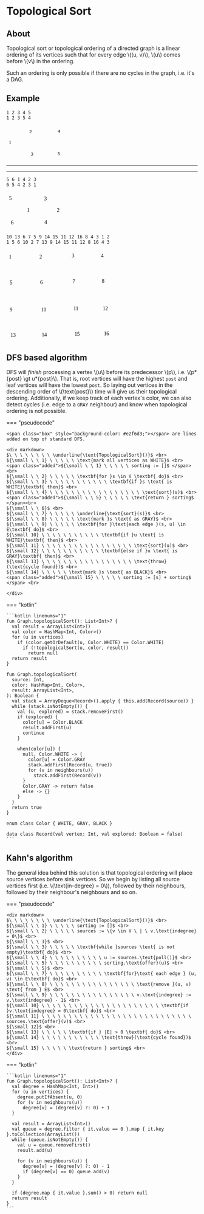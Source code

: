 # Topological Sort

<style>
.md-logo img {
  content: url('/data-structures/graph/network-light.svg');
}

:root [data-md-color-scheme=slate] .md-logo img  {
  content: url('/data-structures/graph/network-dark.svg');
}

.added {
  background-color: #e2f6d3;
  display: inline-block;
  width: 100%;
}

.box {
  display: inline-block;
  width: 12px;
  height: 12px;
  margin-bottom: -2px;
}
</style>

## About

Topological sort or topological ordering of a directed graph is a linear ordering of its vertices such that for every edge \\((u, v)\\), \\(u\\) comes before \\(v\\) in the ordering.

Such an ordering is only possible if there are no cycles in the graph, i.e. it's a DAG.

## Example

<div class="grid" markdown>

```title="Valid topological sortings"
1 2 3 4 5
1 2 3 5 4
```

<svg version="1.1" xmlns="http://www.w3.org/2000/svg" viewBox="0 0 230.51856231689453 137.85714721679688" width="150">
  <g transform="translate(10 54.64300537109375) rotate(0 2.7099990844726562 12.5)"><text x="0" y="17.52" font-family="Virgil, Segoe UI Emoji" font-size="20px" fill="var(--md-code-fg-color)" text-anchor="start" style="white-space: pre;" direction="ltr" dominant-baseline="alphabetic">1</text></g><g transform="translate(92.86145782470703 11.2857666015625) rotate(0 7.1199951171875 12.5)"><text x="0" y="17.52" font-family="Virgil, Segoe UI Emoji" font-size="20px" fill="var(--md-code-fg-color)" text-anchor="start" style="white-space: pre;" direction="ltr" dominant-baseline="alphabetic">2</text></g><g transform="translate(98.71857452392578 102.85714721679688) rotate(0 6.80999755859375 12.5)"><text x="0" y="17.52" font-family="Virgil, Segoe UI Emoji" font-size="20px" fill="var(--md-code-fg-color)" text-anchor="start" style="white-space: pre;" direction="ltr" dominant-baseline="alphabetic">3</text></g><g transform="translate(207.71857452392578 10) rotate(0 6.399993896484375 12.5)"><text x="0" y="17.52" font-family="Virgil, Segoe UI Emoji" font-size="20px" fill="var(--md-code-fg-color)" text-anchor="start" style="white-space: pre;" direction="ltr" dominant-baseline="alphabetic">4</text></g><g transform="translate(207.00428009033203 100.28570556640625) rotate(0 6.17999267578125 12.5)"><text x="0" y="17.52" font-family="Virgil, Segoe UI Emoji" font-size="20px" fill="var(--md-code-fg-color)" text-anchor="start" style="white-space: pre;" direction="ltr" dominant-baseline="alphabetic">5</text></g><g stroke-linecap="round"><g transform="translate(113.42866516113284 21.535655712542223) rotate(0 44.5713653564453 -0.31646207446164)"><path d="M0 0 C14.86 -0.11, 74.29 -0.53, 89.14 -0.63 M0 0 C14.86 -0.11, 74.29 -0.53, 89.14 -0.63" stroke="var(--md-code-fg-color)" stroke-width="2" fill="none"></path></g><g transform="translate(113.42866516113284 21.535655712542223) rotate(0 44.5713653564453 -0.31646207446164)"><path d="M65.71 8.08 C74.2 4.93, 82.69 1.77, 89.14 -0.63 M65.71 8.08 C73.42 5.22, 81.13 2.35, 89.14 -0.63" stroke="var(--md-code-fg-color)" stroke-width="2" fill="none"></path></g><g transform="translate(113.42866516113284 21.535655712542223) rotate(0 44.5713653564453 -0.31646207446164)"><path d="M65.59 -9.02 C74.12 -5.98, 82.66 -2.94, 89.14 -0.63 M65.59 -9.02 C73.34 -6.26, 81.09 -3.5, 89.14 -0.63" stroke="var(--md-code-fg-color)" stroke-width="2" fill="none"></path></g></g><mask></mask><g stroke-linecap="round"><g transform="translate(116.85719299316406 113.5306159598291) rotate(0 40.28569030761719 -1.0740840587365597)"><path d="M0 0 C13.43 -0.36, 67.14 -1.79, 80.57 -2.15 M0 0 C13.43 -0.36, 67.14 -1.79, 80.57 -2.15" stroke="var(--md-code-fg-color)" stroke-width="2" fill="none"></path></g><g transform="translate(116.85719299316406 113.5306159598291) rotate(0 40.28569030761719 -1.0740840587365597)"><path d="M57.32 7.03 C63.85 4.45, 70.38 1.87, 80.57 -2.15 M57.32 7.03 C66.47 3.41, 75.63 -0.2, 80.57 -2.15" stroke="var(--md-code-fg-color)" stroke-width="2" fill="none"></path></g><g transform="translate(116.85719299316406 113.5306159598291) rotate(0 40.28569030761719 -1.0740840587365597)"><path d="M56.86 -10.07 C63.52 -7.84, 70.18 -5.62, 80.57 -2.15 M56.86 -10.07 C66.19 -6.95, 75.53 -3.83, 80.57 -2.15" stroke="var(--md-code-fg-color)" stroke-width="2" fill="none"></path></g></g><mask></mask><g stroke-linecap="round"><g transform="translate(20.2857666015625 58.95813037941599) rotate(0 33.42856597900392 -18.16340758765881)"><path d="M0 0 C11.14 -6.05, 55.71 -30.27, 66.86 -36.33 M0 0 C11.14 -6.05, 55.71 -30.27, 66.86 -36.33" stroke="var(--md-code-fg-color)" stroke-width="2" fill="none"></path></g><g transform="translate(20.2857666015625 58.95813037941599) rotate(0 33.42856597900392 -18.16340758765881)"><path d="M50.3 -17.6 C54.48 -22.33, 58.67 -27.07, 66.86 -36.33 M50.3 -17.6 C54.26 -22.08, 58.22 -26.56, 66.86 -36.33" stroke="var(--md-code-fg-color)" stroke-width="2" fill="none"></path></g><g transform="translate(20.2857666015625 58.95813037941599) rotate(0 33.42856597900392 -18.16340758765881)"><path d="M42.13 -32.62 C48.38 -33.56, 54.63 -34.5, 66.86 -36.33 M42.13 -32.62 C48.05 -33.51, 53.96 -34.39, 66.86 -36.33" stroke="var(--md-code-fg-color)" stroke-width="2" fill="none"></path></g></g><mask></mask><g stroke-linecap="round"><g transform="translate(20.857147216796875 75.47295381730214) rotate(0 35.71428680419922 18.543290805795692)"><path d="M0 0 C11.9 6.18, 59.52 30.91, 71.43 37.09 M0 0 C11.9 6.18, 59.52 30.91, 71.43 37.09" stroke="var(--md-code-fg-color)" stroke-width="2" fill="none"></path></g><g transform="translate(20.857147216796875 75.47295381730214) rotate(0 35.71428680419922 18.543290805795692)"><path d="M46.64 33.85 C56.39 35.12, 66.14 36.4, 71.43 37.09 M46.64 33.85 C55.09 34.95, 63.55 36.06, 71.43 37.09" stroke="var(--md-code-fg-color)" stroke-width="2" fill="none"></path></g><g transform="translate(20.857147216796875 75.47295381730214) rotate(0 35.71428680419922 18.543290805795692)"><path d="M54.52 18.67 C61.17 25.92, 67.82 33.16, 71.43 37.09 M54.52 18.67 C60.29 24.95, 66.06 31.23, 71.43 37.09" stroke="var(--md-code-fg-color)" stroke-width="2" fill="none"></path></g></g><mask></mask><g stroke-linecap="round"><g transform="translate(100.6706547442327 37.2857666015625) rotate(0 0.48895877800384824 31.821441650390653)"><path d="M0 0 C0.16 10.61, 0.81 53.04, 0.98 63.64 M0 0 C0.16 10.61, 0.81 53.04, 0.98 63.64" stroke="var(--md-code-fg-color)" stroke-width="2" fill="none"></path></g><g transform="translate(100.6706547442327 37.2857666015625) rotate(0 0.48895877800384824 31.821441650390653)"><path d="M-7.93 40.28 C-5.49 46.68, -3.05 53.07, 0.98 63.64 M-7.93 40.28 C-5.43 46.84, -2.93 53.39, 0.98 63.64" stroke="var(--md-code-fg-color)" stroke-width="2" fill="none"></path></g><g transform="translate(100.6706547442327 37.2857666015625) rotate(0 0.48895877800384824 31.821441650390653)"><path d="M9.17 40.02 C6.93 46.49, 4.68 52.95, 0.98 63.64 M9.17 40.02 C6.87 46.65, 4.57 53.27, 0.98 63.64" stroke="var(--md-code-fg-color)" stroke-width="2" fill="none"></path></g></g><mask></mask><g stroke-linecap="round"><g transform="translate(114.44691233551336 102.12193272348833) rotate(0 46.55072601077917 -33.06826247016741)"><path d="M0 0 C15.52 -11.02, 77.58 -55.11, 93.1 -66.14 M0 0 C15.52 -11.02, 77.58 -55.11, 93.1 -66.14" stroke="var(--md-code-fg-color)" stroke-width="2" fill="none"></path></g><g transform="translate(114.44691233551336 102.12193272348833) rotate(0 46.55072601077917 -33.06826247016741)"><path d="M78.9 -45.56 C84.13 -53.14, 89.36 -60.72, 93.1 -66.14 M78.9 -45.56 C82.17 -50.3, 85.44 -55.04, 93.1 -66.14" stroke="var(--md-code-fg-color)" stroke-width="2" fill="none"></path></g><g transform="translate(114.44691233551336 102.12193272348833) rotate(0 46.55072601077917 -33.06826247016741)"><path d="M69 -59.5 C77.87 -61.95, 86.75 -64.39, 93.1 -66.14 M69 -59.5 C74.55 -61.03, 80.1 -62.56, 93.1 -66.14" stroke="var(--md-code-fg-color)" stroke-width="2" fill="none"></path></g></g><mask></mask></svg>

<hr><hr>

```title="Valid topological sortings"
5 6 1 4 2 3
6 5 4 2 3 1
```

<svg version="1.1" xmlns="http://www.w3.org/2000/svg" viewBox="0 0 213.97858428955078 136.57138061523438" width="150">
  <g transform="translate(77.4242935180664 53.35723876953125) rotate(0 2.7099990844726562 12.5)"><text x="0" y="17.52" font-family="Virgil, Segoe UI Emoji" font-size="20px" fill="var(--md-code-fg-color)" text-anchor="start" style="white-space: pre;" direction="ltr" dominant-baseline="alphabetic">1</text></g><g transform="translate(10 10) rotate(0 6.17999267578125 12.5)"><text x="0" y="17.52" font-family="Virgil, Segoe UI Emoji" font-size="20px" fill="var(--md-code-fg-color)" text-anchor="start" style="white-space: pre;" direction="ltr" dominant-baseline="alphabetic">5</text></g><g transform="translate(16.999969482421875 101.57138061523438) rotate(0 6.399993896484375 12.5)"><text x="0" y="17.52" font-family="Virgil, Segoe UI Emoji" font-size="20px" fill="var(--md-code-fg-color)" text-anchor="start" style="white-space: pre;" direction="ltr" dominant-baseline="alphabetic">6</text></g><g transform="translate(141.99996948242188 10.42852783203125) rotate(0 6.80999755859375 12.5)"><text x="0" y="17.52" font-family="Virgil, Segoe UI Emoji" font-size="20px" fill="var(--md-code-fg-color)" text-anchor="start" style="white-space: pre;" direction="ltr" dominant-baseline="alphabetic">3</text></g><g transform="translate(143 98.99993896484375) rotate(0 6.399993896484375 12.5)"><text x="0" y="17.52" font-family="Virgil, Segoe UI Emoji" font-size="20px" fill="var(--md-code-fg-color)" text-anchor="start" style="white-space: pre;" direction="ltr" dominant-baseline="alphabetic">4</text></g><g stroke-linecap="round"><g transform="translate(28.68720245361328 20.432248236706357) rotate(0 54.082794189453125 0.36779604665616716)"><path d="M0 0 C18.03 0.12, 90.14 0.61, 108.17 0.74 M0 0 C18.03 0.12, 90.14 0.61, 108.17 0.74" stroke="var(--md-code-fg-color)" stroke-width="2" fill="none"></path></g><g transform="translate(28.68720245361328 20.432248236706357) rotate(0 54.082794189453125 0.36779604665616716)"><path d="M84.62 9.13 C93.15 6.09, 101.68 3.05, 108.17 0.74 M84.62 9.13 C92.36 6.37, 100.11 3.61, 108.17 0.74" stroke="var(--md-code-fg-color)" stroke-width="2" fill="none"></path></g><g transform="translate(28.68720245361328 20.432248236706357) rotate(0 54.082794189453125 0.36779604665616716)"><path d="M84.73 -7.97 C93.22 -4.82, 101.71 -1.66, 108.17 0.74 M84.73 -7.97 C92.44 -5.11, 100.15 -2.24, 108.17 0.74" stroke="var(--md-code-fg-color)" stroke-width="2" fill="none"></path></g></g><mask></mask><g stroke-linecap="round"><g transform="translate(34.318580627441406 112.30219416050033) rotate(0 49.5528564453125 -1.1293781698070973)"><path d="M0 0 C16.52 -0.38, 82.59 -1.88, 99.11 -2.26 M0 0 C16.52 -0.38, 82.59 -1.88, 99.11 -2.26" stroke="var(--md-code-fg-color)" stroke-width="2" fill="none"></path></g><g transform="translate(34.318580627441406 112.30219416050033) rotate(0 49.5528564453125 -1.1293781698070973)"><path d="M75.81 6.82 C82.36 4.27, 88.9 1.72, 99.11 -2.26 M75.81 6.82 C84.98 3.25, 94.15 -0.33, 99.11 -2.26" stroke="var(--md-code-fg-color)" stroke-width="2" fill="none"></path></g><g transform="translate(34.318580627441406 112.30219416050033) rotate(0 49.5528564453125 -1.1293781698070973)"><path d="M75.42 -10.27 C82.08 -8.02, 88.73 -5.77, 99.11 -2.26 M75.42 -10.27 C84.75 -7.12, 94.07 -3.96, 99.11 -2.26" stroke="var(--md-code-fg-color)" stroke-width="2" fill="none"></path></g></g><mask></mask><g stroke-linecap="round"><g transform="translate(72.55852508544922 65.25602958419341) rotate(0 -22.538460310850837 -13.856112895468897)"><path d="M0 0 C-7.51 -4.62, -37.56 -23.09, -45.08 -27.71 M0 0 C-7.51 -4.62, -37.56 -23.09, -45.08 -27.71" stroke="var(--md-code-fg-color)" stroke-width="2" fill="none"></path></g><g transform="translate(72.55852508544922 65.25602958419341) rotate(0 -22.538460310850837 -13.856112895468897)"><path d="M-24.49 -5.02 C-18.3 -3.75, -12.11 -2.48, 0 0 M-24.49 -5.02 C-18.63 -3.82, -12.78 -2.62, 0 0" stroke="var(--md-code-fg-color)" stroke-width="2" fill="none"></path></g><g transform="translate(72.55852508544922 65.25602958419341) rotate(0 -22.538460310850837 -13.856112895468897)"><path d="M-15.53 -19.59 C-11.61 -14.64, -7.68 -9.68, 0 0 M-15.53 -19.59 C-11.82 -14.9, -8.1 -10.22, 0 0" stroke="var(--md-code-fg-color)" stroke-width="2" fill="none"></path></g></g><mask></mask><g stroke-linecap="round"><g transform="translate(71.98714447021484 68.45533902972295) rotate(0 -18.12571679605432 15.3182188048238)"><path d="M0 0 C-6.04 5.11, -30.21 25.53, -36.25 30.64 M0 0 C-6.04 5.11, -30.21 25.53, -36.25 30.64" stroke="var(--md-code-fg-color)" stroke-width="2" fill="none"></path></g><g transform="translate(71.98714447021484 68.45533902972295) rotate(0 -18.12571679605432 15.3182188048238)"><path d="M-11.79 20.59 C-7.15 12.49, -2.52 4.39, 0 0 M-11.79 20.59 C-7.77 13.57, -3.75 6.54, 0 0" stroke="var(--md-code-fg-color)" stroke-width="2" fill="none"></path></g><g transform="translate(71.98714447021484 68.45533902972295) rotate(0 -18.12571679605432 15.3182188048238)"><path d="M-22.27 8.2 C-13.51 4.97, -4.75 1.75, 0 0 M-22.27 8.2 C-14.67 5.4, -7.08 2.6, 0 0" stroke="var(--md-code-fg-color)" stroke-width="2" fill="none"></path></g></g><mask></mask><g transform="translate(189.73859405517578 53.714263916015625) rotate(0 7.1199951171875 12.5)"><text x="0" y="17.52" font-family="Virgil, Segoe UI Emoji" font-size="20px" fill="var(--md-code-fg-color)" text-anchor="start" style="white-space: pre;" direction="ltr" dominant-baseline="alphabetic">2</text></g><g stroke-linecap="round"><g transform="translate(164.28144073486328 106.5) rotate(0 14 -14.5714111328125)"><path d="M0 0 C4.67 -4.86, 23.33 -24.29, 28 -29.14 M0 0 C4.67 -4.86, 23.33 -24.29, 28 -29.14" stroke="var(--md-code-fg-color)" stroke-width="2" fill="none"></path></g><g transform="translate(164.28144073486328 106.5) rotate(0 14 -14.5714111328125)"><path d="M19.83 -10.66 C21.86 -15.26, 23.9 -19.86, 28 -29.14 M19.83 -10.66 C22.44 -16.58, 25.06 -22.49, 28 -29.14" stroke="var(--md-code-fg-color)" stroke-width="2" fill="none"></path></g><g transform="translate(164.28144073486328 106.5) rotate(0 14 -14.5714111328125)"><path d="M9.86 -20.24 C14.37 -22.45, 18.89 -24.67, 28 -29.14 M9.86 -20.24 C15.67 -23.09, 21.47 -25.94, 28 -29.14" stroke="var(--md-code-fg-color)" stroke-width="2" fill="none"></path></g></g><mask></mask><g stroke-linecap="round"><g transform="translate(191.70996856689453 53.928558349609375) rotate(0 -17.428573608398438 -9.714263916015625)"><path d="M0 0 C-5.81 -3.24, -29.05 -16.19, -34.86 -19.43 M0 0 C-5.81 -3.24, -29.05 -16.19, -34.86 -19.43" stroke="var(--md-code-fg-color)" stroke-width="2" fill="none"></path></g><g transform="translate(191.70996856689453 53.928558349609375) rotate(0 -17.428573608398438 -9.714263916015625)"><path d="M-15.16 -16.26 C-20.14 -17.06, -25.12 -17.86, -34.86 -19.43 M-15.16 -16.26 C-20.37 -17.1, -25.58 -17.94, -34.86 -19.43" stroke="var(--md-code-fg-color)" stroke-width="2" fill="none"></path></g><g transform="translate(191.70996856689453 53.928558349609375) rotate(0 -17.428573608398438 -9.714263916015625)"><path d="M-21.8 -4.34 C-25.1 -8.15, -28.4 -11.97, -34.86 -19.43 M-21.8 -4.34 C-25.26 -8.33, -28.71 -12.32, -34.86 -19.43" stroke="var(--md-code-fg-color)" stroke-width="2" fill="none"></path></g></g><mask></mask></svg>

```title="Valid topological sorting"
10 13 6 7 5 9 14 15 11 12 16 8 4 3 1 2
1 5 6 10 2 7 13 9 14 15 11 12 8 16 4 3
```

<svg version="1.1" xmlns="http://www.w3.org/2000/svg" viewBox="0 0 406.320617885659 353.1903024009223" height="240">
  <g transform="translate(10 15.369098136339346) rotate(0 2.7099990844726562 12.5)"><text x="0" y="17.52" font-family="Virgil, Segoe UI Emoji" font-size="20px" fill="var(--md-code-fg-color)" text-anchor="start" style="white-space: pre;" direction="ltr" dominant-baseline="alphabetic">1</text></g><g transform="translate(127.97729251722865 14.170937208091061) rotate(0 7.1199951171875 12.5)"><text x="0" y="17.52" font-family="Virgil, Segoe UI Emoji" font-size="20px" fill="var(--md-code-fg-color)" text-anchor="start" style="white-space: pre;" direction="ltr" dominant-baseline="alphabetic">2</text></g><g transform="translate(253.50816637895366 10.941834464732324) rotate(0 6.80999755859375 12.5)"><text x="0" y="17.52" font-family="Virgil, Segoe UI Emoji" font-size="20px" fill="var(--md-code-fg-color)" text-anchor="start" style="white-space: pre;" direction="ltr" dominant-baseline="alphabetic">3</text></g><g transform="translate(367.19905843837535 10) rotate(0 6.399993896484375 12.5)"><text x="0" y="17.52" font-family="Virgil, Segoe UI Emoji" font-size="20px" fill="var(--md-code-fg-color)" text-anchor="start" style="white-space: pre;" direction="ltr" dominant-baseline="alphabetic">4</text></g><g transform="translate(13.094998267336678 114.66999244167556) rotate(0 6.17999267578125 12.5)"><text x="0" y="17.52" font-family="Virgil, Segoe UI Emoji" font-size="20px" fill="var(--md-code-fg-color)" text-anchor="start" style="white-space: pre;" direction="ltr" dominant-baseline="alphabetic">5</text></g><g transform="translate(131.07229078456544 113.47183151342739) rotate(0 6.399993896484375 12.5)"><text x="0" y="17.52" font-family="Virgil, Segoe UI Emoji" font-size="20px" fill="var(--md-code-fg-color)" text-anchor="start" style="white-space: pre;" direction="ltr" dominant-baseline="alphabetic">6</text></g><g transform="translate(256.60316464629045 110.2427287700686) rotate(0 5.379997253417969 12.5)"><text x="0" y="17.52" font-family="Virgil, Segoe UI Emoji" font-size="20px" fill="var(--md-code-fg-color)" text-anchor="start" style="white-space: pre;" direction="ltr" dominant-baseline="alphabetic">7</text></g><g transform="translate(370.29405670571214 109.30089430533627) rotate(0 7.649993896484375 12.5)"><text x="0" y="17.52" font-family="Virgil, Segoe UI Emoji" font-size="20px" fill="var(--md-code-fg-color)" text-anchor="start" style="white-space: pre;" direction="ltr" dominant-baseline="alphabetic">8</text></g><g transform="translate(13.329118059141138 219.0685161641906) rotate(0 6.089996337890625 12.5)"><text x="0" y="17.52" font-family="Virgil, Segoe UI Emoji" font-size="20px" fill="var(--md-code-fg-color)" text-anchor="start" style="white-space: pre;" direction="ltr" dominant-baseline="alphabetic">9</text></g><g transform="translate(134.57048029070302 218.68635710028786) rotate(0 9.589996337890625 12.5)"><text x="0" y="17.52" font-family="Virgil, Segoe UI Emoji" font-size="20px" fill="var(--md-code-fg-color)" text-anchor="start" style="white-space: pre;" direction="ltr" dominant-baseline="alphabetic">10</text></g><g transform="translate(260.10135415242803 215.45725435692907) rotate(0 5.4199981689453125 12.5)"><text x="0" y="17.52" font-family="Virgil, Segoe UI Emoji" font-size="20px" fill="var(--md-code-fg-color)" text-anchor="start" style="white-space: pre;" direction="ltr" dominant-baseline="alphabetic">11</text></g><g transform="translate(373.7922462118497 214.51541989219675) rotate(0 9.829994201660156 12.5)"><text x="0" y="17.52" font-family="Virgil, Segoe UI Emoji" font-size="20px" fill="var(--md-code-fg-color)" text-anchor="start" style="white-space: pre;" direction="ltr" dominant-baseline="alphabetic">12</text></g><g transform="translate(16.005500042345375 318.1903024009223) rotate(0 9.519996643066406 12.5)"><text x="0" y="17.52" font-family="Virgil, Segoe UI Emoji" font-size="20px" fill="var(--md-code-fg-color)" text-anchor="start" style="white-space: pre;" direction="ltr" dominant-baseline="alphabetic">13</text></g><g transform="translate(137.24686227390737 316.9921414726739) rotate(0 9.109992980957031 12.5)"><text x="0" y="17.52" font-family="Virgil, Segoe UI Emoji" font-size="20px" fill="var(--md-code-fg-color)" text-anchor="start" style="white-space: pre;" direction="ltr" dominant-baseline="alphabetic">14</text></g><g transform="translate(264.4097398643232 313.7630387293152) rotate(0 8.889991760253906 12.5)"><text x="0" y="17.52" font-family="Virgil, Segoe UI Emoji" font-size="20px" fill="var(--md-code-fg-color)" text-anchor="start" style="white-space: pre;" direction="ltr" dominant-baseline="alphabetic">15</text></g><g transform="translate(378.1006319237449 312.8212042645829) rotate(0 9.109992980957031 12.5)"><text x="0" y="17.52" font-family="Virgil, Segoe UI Emoji" font-size="20px" fill="var(--md-code-fg-color)" text-anchor="start" style="white-space: pre;" direction="ltr" dominant-baseline="alphabetic">16</text></g><g stroke-linecap="round"><g transform="translate(17.931008364465356 142.36249650286715) rotate(0 1.3750657947521177 32.64058819366829)"><path d="M0 0 C0.46 10.88, 2.29 54.4, 2.75 65.28 M0 0 C0.46 10.88, 2.29 54.4, 2.75 65.28" stroke="var(--md-code-fg-color)" stroke-width="2" fill="none"></path></g><g transform="translate(17.931008364465356 142.36249650286715) rotate(0 1.3750657947521177 32.64058819366829)"><path d="M-6.78 42.17 C-3.68 49.7, -0.57 57.22, 2.75 65.28 M-6.78 42.17 C-3.65 49.77, -0.51 57.38, 2.75 65.28" stroke="var(--md-code-fg-color)" stroke-width="2" fill="none"></path></g><g transform="translate(17.931008364465356 142.36249650286715) rotate(0 1.3750657947521177 32.64058819366829)"><path d="M10.3 41.45 C7.84 49.21, 5.38 56.97, 2.75 65.28 M10.3 41.45 C7.82 49.29, 5.33 57.13, 2.75 65.28" stroke="var(--md-code-fg-color)" stroke-width="2" fill="none"></path></g></g><mask></mask><g stroke-linecap="round"><g transform="translate(24.819194718550648 315.35753766454343) rotate(0 -0.47555906832474193 -34.2725919223592)"><path d="M0 0 C-0.16 -11.42, -0.79 -57.12, -0.95 -68.55 M0 0 C-0.16 -11.42, -0.79 -57.12, -0.95 -68.55" stroke="var(--md-code-fg-color)" stroke-width="2" fill="none"></path></g><g transform="translate(24.819194718550648 315.35753766454343) rotate(0 -0.47555906832474193 -34.2725919223592)"><path d="M7.92 -45.17 C5.98 -50.29, 4.03 -55.42, -0.95 -68.55 M7.92 -45.17 C4.67 -53.74, 1.42 -62.3, -0.95 -68.55" stroke="var(--md-code-fg-color)" stroke-width="2" fill="none"></path></g><g transform="translate(24.819194718550648 315.35753766454343) rotate(0 -0.47555906832474193 -34.2725919223592)"><path d="M-9.17 -44.94 C-7.37 -50.11, -5.57 -55.28, -0.95 -68.55 M-9.17 -44.94 C-6.16 -53.59, -3.15 -62.24, -0.95 -68.55" stroke="var(--md-code-fg-color)" stroke-width="2" fill="none"></path></g></g><mask></mask><g stroke-linecap="round"><g transform="translate(133.47982607949314 242.73228224114627) rotate(0 -45.696789229812225 39.576681861794015)"><path d="M0 0 C-15.23 13.19, -76.16 65.96, -91.39 79.15 M0 0 C-15.23 13.19, -76.16 65.96, -91.39 79.15" stroke="var(--md-code-fg-color)" stroke-width="2" fill="none"></path></g><g transform="translate(133.47982607949314 242.73228224114627) rotate(0 -45.696789229812225 39.576681861794015)"><path d="M-79.23 57.31 C-83.35 64.71, -87.47 72.1, -91.39 79.15 M-79.23 57.31 C-84.09 66.03, -88.94 74.75, -91.39 79.15" stroke="var(--md-code-fg-color)" stroke-width="2" fill="none"></path></g><g transform="translate(133.47982607949314 242.73228224114627) rotate(0 -45.696789229812225 39.576681861794015)"><path d="M-68.04 70.24 C-75.95 73.26, -83.86 76.28, -91.39 79.15 M-68.04 70.24 C-77.36 73.8, -86.69 77.36, -91.39 79.15" stroke="var(--md-code-fg-color)" stroke-width="2" fill="none"></path></g></g><mask></mask><g stroke-linecap="round"><g transform="translate(144.90403895118413 245.18031896265836) rotate(0 1.2240339249939325 33.864622118662226)"><path d="M0 0 C0.41 11.29, 2.04 56.44, 2.45 67.73 M0 0 C0.41 11.29, 2.04 56.44, 2.45 67.73" stroke="var(--md-code-fg-color)" stroke-width="2" fill="none"></path></g><g transform="translate(144.90403895118413 245.18031896265836) rotate(0 1.2240339249939325 33.864622118662226)"><path d="M-6.95 44.56 C-4.33 51.01, -1.72 57.45, 2.45 67.73 M-6.95 44.56 C-3.46 53.16, 0.03 61.75, 2.45 67.73" stroke="var(--md-code-fg-color)" stroke-width="2" fill="none"></path></g><g transform="translate(144.90403895118413 245.18031896265836) rotate(0 1.2240339249939325 33.864622118662226)"><path d="M10.14 43.94 C8 50.56, 5.86 57.18, 2.45 67.73 M10.14 43.94 C7.29 52.77, 4.43 61.6, 2.45 67.73" stroke="var(--md-code-fg-color)" stroke-width="2" fill="none"></path></g></g><mask></mask><g stroke-linecap="round"><g transform="translate(94.31123853529914 290.8771393209464) rotate(0 17.952290043406094 14.688251457548517)"><path d="M0 0 C5.98 4.9, 29.92 24.48, 35.9 29.38 M0 0 C5.98 4.9, 29.92 24.48, 35.9 29.38" stroke="var(--md-code-fg-color)" stroke-width="2" fill="none"></path></g><g transform="translate(94.31123853529914 290.8771393209464) rotate(0 17.952290043406094 14.688251457548517)"><path d="M14.01 21.71 C22.22 24.59, 30.42 27.46, 35.9 29.38 M14.01 21.71 C21.31 24.27, 28.61 26.82, 35.9 29.38" stroke="var(--md-code-fg-color)" stroke-width="2" fill="none"></path></g><g transform="translate(94.31123853529914 290.8771393209464) rotate(0 17.952290043406094 14.688251457548517)"><path d="M24.06 9.43 C28.5 16.91, 32.94 24.38, 35.9 29.38 M24.06 9.43 C28.01 16.08, 31.96 22.73, 35.9 29.38" stroke="var(--md-code-fg-color)" stroke-width="2" fill="none"></path></g></g><mask></mask><g stroke-linecap="round"><g transform="translate(30.66203474817769 238.65221066246744) rotate(0 23.256395547078796 19.584379375405405)"><path d="M0 0 C7.75 6.53, 38.76 32.64, 46.51 39.17 M0 0 C7.75 6.53, 38.76 32.64, 46.51 39.17" stroke="var(--md-code-fg-color)" stroke-width="2" fill="none"></path></g></g><mask></mask><g stroke-linecap="round"><g transform="translate(153.88018397288715 122.77817160229444) rotate(0 47.32885521545467 -0.40801649641062454)"><path d="M0 0 C15.78 -0.14, 78.88 -0.68, 94.66 -0.82 M0 0 C15.78 -0.14, 78.88 -0.68, 94.66 -0.82" stroke="var(--md-code-fg-color)" stroke-width="2" fill="none"></path></g><g transform="translate(153.88018397288715 122.77817160229444) rotate(0 47.32885521545467 -0.40801649641062454)"><path d="M71.24 7.94 C79.13 4.99, 87.03 2.04, 94.66 -0.82 M71.24 7.94 C79.03 5.03, 86.81 2.12, 94.66 -0.82" stroke="var(--md-code-fg-color)" stroke-width="2" fill="none"></path></g><g transform="translate(153.88018397288715 122.77817160229444) rotate(0 47.32885521545467 -0.40801649641062454)"><path d="M71.09 -9.16 C79.04 -6.35, 86.98 -3.54, 94.66 -0.82 M71.09 -9.16 C78.93 -6.39, 86.76 -3.61, 94.66 -0.82" stroke="var(--md-code-fg-color)" stroke-width="2" fill="none"></path></g></g><mask></mask><g stroke-linecap="round"><g transform="translate(137.55989765817196 105.64186785899591) rotate(0 -0.8160018643454805 -31.824562982966)"><path d="M0 0 C-0.27 -10.61, -1.36 -53.04, -1.63 -63.65 M0 0 C-0.27 -10.61, -1.36 -53.04, -1.63 -63.65" stroke="var(--md-code-fg-color)" stroke-width="2" fill="none"></path></g><g transform="translate(137.55989765817196 105.64186785899591) rotate(0 -0.8160018643454805 -31.824562982966)"><path d="M7.52 -40.38 C4.35 -48.43, 1.19 -56.48, -1.63 -63.65 M7.52 -40.38 C5.47 -45.6, 3.42 -50.81, -1.63 -63.65" stroke="var(--md-code-fg-color)" stroke-width="2" fill="none"></path></g><g transform="translate(137.55989765817196 105.64186785899591) rotate(0 -0.8160018643454805 -31.824562982966)"><path d="M-9.58 -39.95 C-6.83 -48.14, -4.08 -56.34, -1.63 -63.65 M-9.58 -39.95 C-7.8 -45.26, -6.02 -50.57, -1.63 -63.65" stroke="var(--md-code-fg-color)" stroke-width="2" fill="none"></path></g></g><mask></mask><g stroke-linecap="round"><g transform="translate(24.13395757646265 27.30449043551539) rotate(0 48.96085894414557 0)"><path d="M0 0 C16.32 0, 81.6 0, 97.92 0 M0 0 C16.32 0, 81.6 0, 97.92 0" stroke="var(--md-code-fg-color)" stroke-width="2" fill="none"></path></g><g transform="translate(24.13395757646265 27.30449043551539) rotate(0 48.96085894414557 0)"><path d="M74.43 8.55 C82.62 5.57, 90.81 2.59, 97.92 0 M74.43 8.55 C79.81 6.59, 85.19 4.63, 97.92 0" stroke="var(--md-code-fg-color)" stroke-width="2" fill="none"></path></g><g transform="translate(24.13395757646265 27.30449043551539) rotate(0 48.96085894414557 0)"><path d="M74.43 -8.55 C82.62 -5.57, 90.81 -2.59, 97.92 0 M74.43 -8.55 C79.81 -6.59, 85.19 -4.63, 97.92 0" stroke="var(--md-code-fg-color)" stroke-width="2" fill="none"></path></g></g><mask></mask><g stroke-linecap="round"><g transform="translate(164.48839498023267 325.9657175434131) rotate(0 46.92082315480616 0)"><path d="M0 0 C15.64 0, 78.2 0, 93.84 0 M0 0 C15.64 0, 78.2 0, 93.84 0" stroke="var(--md-code-fg-color)" stroke-width="2" fill="none"></path></g><g transform="translate(164.48839498023267 325.9657175434131) rotate(0 46.92082315480616 0)"><path d="M70.35 8.55 C76.19 6.42, 82.04 4.3, 93.84 0 M70.35 8.55 C76.02 6.49, 81.69 4.42, 93.84 0" stroke="var(--md-code-fg-color)" stroke-width="2" fill="none"></path></g><g transform="translate(164.48839498023267 325.9657175434131) rotate(0 46.92082315480616 0)"><path d="M70.35 -8.55 C76.19 -6.42, 82.04 -4.3, 93.84 0 M70.35 -8.55 C76.02 -6.49, 81.69 -4.42, 93.84 0" stroke="var(--md-code-fg-color)" stroke-width="2" fill="none"></path></g></g><mask></mask><g stroke-linecap="round"><g transform="translate(163.6723931158872 229.6760345122886) rotate(0 44.47278643329406 -0.8160174285833364)"><path d="M0 0 C14.82 -0.27, 74.12 -1.36, 88.95 -1.63 M0 0 C14.82 -0.27, 74.12 -1.36, 88.95 -1.63" stroke="var(--md-code-fg-color)" stroke-width="2" fill="none"></path></g><g transform="translate(163.6723931158872 229.6760345122886) rotate(0 44.47278643329406 -0.8160174285833364)"><path d="M65.61 7.35 C71.31 5.16, 77 2.97, 88.95 -1.63 M65.61 7.35 C72.57 4.67, 79.52 2, 88.95 -1.63" stroke="var(--md-code-fg-color)" stroke-width="2" fill="none"></path></g><g transform="translate(163.6723931158872 229.6760345122886) rotate(0 44.47278643329406 -0.8160174285833364)"><path d="M65.3 -9.75 C71.07 -7.77, 76.84 -5.79, 88.95 -1.63 M65.3 -9.75 C72.35 -7.33, 79.39 -4.91, 88.95 -1.63" stroke="var(--md-code-fg-color)" stroke-width="2" fill="none"></path></g></g><mask></mask><g stroke-linecap="round"><g transform="translate(272.2022597545723 310.4614642215191) rotate(0 -1.224002796518164 -33.048589125841005)"><path d="M0 0 C-0.41 -11.02, -2.04 -55.08, -2.45 -66.1 M0 0 C-0.41 -11.02, -2.04 -55.08, -2.45 -66.1" stroke="var(--md-code-fg-color)" stroke-width="2" fill="none"></path></g><g transform="translate(272.2022597545723 310.4614642215191) rotate(0 -1.224002796518164 -33.048589125841005)"><path d="M6.97 -42.94 C4.94 -47.91, 2.92 -52.88, -2.45 -66.1 M6.97 -42.94 C4.15 -49.86, 1.34 -56.78, -2.45 -66.1" stroke="var(--md-code-fg-color)" stroke-width="2" fill="none"></path></g><g transform="translate(272.2022597545723 310.4614642215191) rotate(0 -1.224002796518164 -33.048589125841005)"><path d="M-10.12 -42.3 C-8.48 -47.41, -6.83 -52.52, -2.45 -66.1 M-10.12 -42.3 C-7.83 -49.41, -5.54 -56.52, -2.45 -66.1" stroke="var(--md-code-fg-color)" stroke-width="2" fill="none"></path></g></g><mask></mask><g stroke-linecap="round"><g transform="translate(283.6264726262632 226.41199592643108) rotate(0 41.616748779609225 -0.40801649641062454)"><path d="M0 0 C13.87 -0.14, 69.36 -0.68, 83.23 -0.82 M0 0 C13.87 -0.14, 69.36 -0.68, 83.23 -0.82" stroke="var(--md-code-fg-color)" stroke-width="2" fill="none"></path></g><g transform="translate(283.6264726262632 226.41199592643108) rotate(0 41.616748779609225 -0.40801649641062454)"><path d="M59.83 7.96 C68.32 4.78, 76.82 1.59, 83.23 -0.82 M59.83 7.96 C68.11 4.86, 76.39 1.75, 83.23 -0.82" stroke="var(--md-code-fg-color)" stroke-width="2" fill="none"></path></g><g transform="translate(283.6264726262632 226.41199592643108) rotate(0 41.616748779609225 -0.40801649641062454)"><path d="M59.66 -9.14 C68.22 -6.12, 76.77 -3.1, 83.23 -0.82 M59.66 -9.14 C68 -6.19, 76.35 -3.25, 83.23 -0.82" stroke="var(--md-code-fg-color)" stroke-width="2" fill="none"></path></g></g><mask></mask><g stroke-linecap="round"><g transform="translate(290.97061391927537 318.6216073788768) rotate(0 40.39271485461529 -39.168696493859215)"><path d="M0 0 C13.46 -13.06, 67.32 -65.28, 80.79 -78.34 M0 0 C13.46 -13.06, 67.32 -65.28, 80.79 -78.34" stroke="var(--md-code-fg-color)" stroke-width="2" fill="none"></path></g><g transform="translate(290.97061391927537 318.6216073788768) rotate(0 40.39271485461529 -39.168696493859215)"><path d="M69.87 -55.84 C73.5 -63.32, 77.12 -70.79, 80.79 -78.34 M69.87 -55.84 C73.55 -63.42, 77.22 -70.99, 80.79 -78.34" stroke="var(--md-code-fg-color)" stroke-width="2" fill="none"></path></g><g transform="translate(290.97061391927537 318.6216073788768) rotate(0 40.39271485461529 -39.168696493859215)"><path d="M57.97 -68.12 C65.55 -71.52, 73.13 -74.91, 80.79 -78.34 M57.97 -68.12 C65.65 -71.56, 73.33 -75, 80.79 -78.34" stroke="var(--md-code-fg-color)" stroke-width="2" fill="none"></path></g></g><mask></mask><g stroke-linecap="round"><g transform="translate(383.9962583645423 245.99632082700379) rotate(0 1.224002796518164 28.968517547162236)"><path d="M0 0 C0.41 9.66, 2.04 48.28, 2.45 57.94 M0 0 C0.41 9.66, 2.04 48.28, 2.45 57.94" stroke="var(--md-code-fg-color)" stroke-width="2" fill="none"></path></g><g transform="translate(383.9962583645423 245.99632082700379) rotate(0 1.224002796518164 28.968517547162236)"><path d="M-7.09 34.83 C-3.41 43.74, 0.27 52.66, 2.45 57.94 M-7.09 34.83 C-3.82 42.74, -0.56 50.65, 2.45 57.94" stroke="var(--md-code-fg-color)" stroke-width="2" fill="none"></path></g><g transform="translate(383.9962583645423 245.99632082700379) rotate(0 1.224002796518164 28.968517547162236)"><path d="M10 34.1 C7.09 43.3, 4.17 52.49, 2.45 57.94 M10 34.1 C7.41 42.26, 4.83 50.42, 2.45 57.94" stroke="var(--md-code-fg-color)" stroke-width="2" fill="none"></path></g></g><mask></mask><g stroke-linecap="round"><g transform="translate(263.2261147328692 138.28242492418838) rotate(0 1.2240339249939893 35.08862491518039)"><path d="M0 0 C0.41 11.7, 2.04 58.48, 2.45 70.18 M0 0 C0.41 11.7, 2.04 58.48, 2.45 70.18" stroke="var(--md-code-fg-color)" stroke-width="2" fill="none"></path></g><g transform="translate(263.2261147328692 138.28242492418838) rotate(0 1.2240339249939893 35.08862491518039)"><path d="M-6.92 47 C-4.57 52.8, -2.23 58.6, 2.45 70.18 M-6.92 47 C-3.83 54.64, -0.74 62.28, 2.45 70.18" stroke="var(--md-code-fg-color)" stroke-width="2" fill="none"></path></g><g transform="translate(263.2261147328692 138.28242492418838) rotate(0 1.2240339249939893 35.08862491518039)"><path d="M10.17 46.4 C8.24 52.35, 6.31 58.31, 2.45 70.18 M10.17 46.4 C7.63 54.24, 5.08 62.07, 2.45 70.18" stroke="var(--md-code-fg-color)" stroke-width="2" fill="none"></path></g></g><mask></mask><g stroke-linecap="round"><g transform="translate(151.43217837985082 134.20235334550955) rotate(0 51.816927726306176 18.768354164703112)"><path d="M0 0 C17.27 6.26, 86.36 31.28, 103.63 37.54 M0 0 C17.27 6.26, 86.36 31.28, 103.63 37.54" stroke="var(--md-code-fg-color)" stroke-width="2" fill="none"></path></g></g><mask></mask><g stroke-linecap="round"><g transform="translate(277.914335061942 214.17175006191889) rotate(0 46.104821290460734 -40.39269929037738)"><path d="M0 0 C15.37 -13.46, 76.84 -67.32, 92.21 -80.79 M0 0 C15.37 -13.46, 76.84 -67.32, 92.21 -80.79" stroke="var(--md-code-fg-color)" stroke-width="2" fill="none"></path></g><g transform="translate(277.914335061942 214.17175006191889) rotate(0 46.104821290460734 -40.39269929037738)"><path d="M80.17 -58.87 C84.39 -66.55, 88.61 -74.23, 92.21 -80.79 M80.17 -58.87 C83.79 -65.46, 87.41 -72.04, 92.21 -80.79" stroke="var(--md-code-fg-color)" stroke-width="2" fill="none"></path></g><g transform="translate(277.914335061942 214.17175006191889) rotate(0 46.104821290460734 -40.39269929037738)"><path d="M68.9 -71.74 C77.07 -74.91, 85.24 -78.08, 92.21 -80.79 M68.9 -71.74 C75.91 -74.45, 82.91 -77.17, 92.21 -80.79" stroke="var(--md-code-fg-color)" stroke-width="2" fill="none"></path></g></g><mask></mask><g stroke-linecap="round"><g transform="translate(317.08304712003905 193.77142329700064) rotate(0 22.84842574338188 8.976145021703047)"><path d="M0 0 C7.62 2.99, 38.08 14.96, 45.7 17.95 M0 0 C7.62 2.99, 38.08 14.96, 45.7 17.95" stroke="var(--md-code-fg-color)" stroke-width="2" fill="none"></path></g><g transform="translate(317.08304712003905 193.77142329700064) rotate(0 22.84842574338188 8.976145021703047)"><path d="M21.16 17.33 C27.98 17.5, 34.8 17.68, 45.7 17.95 M21.16 17.33 C28.58 17.52, 36 17.71, 45.7 17.95" stroke="var(--md-code-fg-color)" stroke-width="2" fill="none"></path></g><g transform="translate(317.08304712003905 193.77142329700064) rotate(0 22.84842574338188 8.976145021703047)"><path d="M27.3 1.7 C32.41 6.22, 37.52 10.73, 45.7 17.95 M27.3 1.7 C32.86 6.62, 38.42 11.53, 45.7 17.95" stroke="var(--md-code-fg-color)" stroke-width="2" fill="none"></path></g></g><mask></mask><g stroke-linecap="round"><g transform="translate(298.31475521228754 187.24328386833395) rotate(0 -14.280250525375777 -4.89607344302425)"><path d="M0 0 C-4.76 -1.63, -23.8 -8.16, -28.56 -9.79 M0 0 C-4.76 -1.63, -23.8 -8.16, -28.56 -9.79" stroke="var(--md-code-fg-color)" stroke-width="2" fill="none"></path></g></g><mask></mask><g stroke-linecap="round"><g transform="translate(383.9962583645423 209.27567661889464) rotate(0 -0.8160329928212491 -35.90462677952584)"><path d="M0 0 C-0.27 -11.97, -1.36 -59.84, -1.63 -71.81 M0 0 C-0.27 -11.97, -1.36 -59.84, -1.63 -71.81" stroke="var(--md-code-fg-color)" stroke-width="2" fill="none"></path></g><g transform="translate(383.9962583645423 209.27567661889464) rotate(0 -0.8160329928212491 -35.90462677952584)"><path d="M7.45 -48.52 C4.18 -56.92, 0.9 -65.31, -1.63 -71.81 M7.45 -48.52 C5.18 -54.34, 2.91 -60.16, -1.63 -71.81" stroke="var(--md-code-fg-color)" stroke-width="2" fill="none"></path></g><g transform="translate(383.9962583645423 209.27567661889464) rotate(0 -0.8160329928212491 -35.90462677952584)"><path d="M-9.65 -48.13 C-6.76 -56.67, -3.87 -65.21, -1.63 -71.81 M-9.65 -48.13 C-7.64 -54.05, -5.64 -59.97, -1.63 -71.81" stroke="var(--md-code-fg-color)" stroke-width="2" fill="none"></path></g></g><mask></mask><g stroke-linecap="round"><g transform="translate(126.1357470434325 72.18526223674428) rotate(0 -49.368859876318254 -17.952313389762935)"><path d="M0 0 C-16.46 -5.98, -82.28 -29.92, -98.74 -35.9 M0 0 C-16.46 -5.98, -82.28 -29.92, -98.74 -35.9" stroke="var(--md-code-fg-color)" stroke-width="2" fill="none"></path></g><g transform="translate(126.1357470434325 72.18526223674428) rotate(0 -49.368859876318254 -17.952313389762935)"><path d="M-73.74 -35.91 C-82.59 -35.91, -91.44 -35.91, -98.74 -35.9 M-73.74 -35.91 C-82.07 -35.91, -90.41 -35.91, -98.74 -35.9" stroke="var(--md-code-fg-color)" stroke-width="2" fill="none"></path></g><g transform="translate(126.1357470434325 72.18526223674428) rotate(0 -49.368859876318254 -17.952313389762935)"><path d="M-79.58 -19.84 C-86.36 -25.53, -93.14 -31.21, -98.74 -35.9 M-79.58 -19.84 C-85.97 -25.2, -92.36 -30.55, -98.74 -35.9" stroke="var(--md-code-fg-color)" stroke-width="2" fill="none"></path></g></g><mask></mask><g stroke-linecap="round"><g transform="translate(145.7200408155294 79.5294190939943) rotate(0 51.40892679413355 17.544281329114398)"><path d="M0 0 C17.14 5.85, 85.68 29.24, 102.82 35.09 M0 0 C17.14 5.85, 85.68 29.24, 102.82 35.09" stroke="var(--md-code-fg-color)" stroke-width="2" fill="none"></path></g></g><mask></mask><g stroke-linecap="round"><g transform="translate(260.77810913983285 104.009864130305) rotate(0 0 -31.82457076508493)"><path d="M0 0 C0 -10.61, 0 -53.04, 0 -63.65 M0 0 C0 -10.61, 0 -53.04, 0 -63.65" stroke="var(--md-code-fg-color)" stroke-width="2" fill="none"></path></g><g transform="translate(260.77810913983285 104.009864130305) rotate(0 0 -31.82457076508493)"><path d="M8.55 -40.16 C6.36 -46.16, 4.18 -52.17, 0 -63.65 M8.55 -40.16 C6.35 -46.2, 4.15 -52.24, 0 -63.65" stroke="var(--md-code-fg-color)" stroke-width="2" fill="none"></path></g><g transform="translate(260.77810913983285 104.009864130305) rotate(0 0 -31.82457076508493)"><path d="M-8.55 -40.16 C-6.36 -46.16, -4.18 -52.17, 0 -63.65 M-8.55 -40.16 C-6.35 -46.2, -4.15 -52.24, 0 -63.65" stroke="var(--md-code-fg-color)" stroke-width="2" fill="none"></path></g></g><mask></mask><g stroke-linecap="round"><g transform="translate(366.85997018548164 112.16999172342469) rotate(0 -46.104821290460734 -35.90463456164477)"><path d="M0 0 C-15.37 -11.97, -76.84 -59.84, -92.21 -71.81 M0 0 C-15.37 -11.97, -76.84 -59.84, -92.21 -71.81" stroke="var(--md-code-fg-color)" stroke-width="2" fill="none"></path></g><g transform="translate(366.85997018548164 112.16999172342469) rotate(0 -46.104821290460734 -35.90463456164477)"><path d="M-68.42 -64.12 C-74.97 -66.24, -81.52 -68.36, -92.21 -71.81 M-68.42 -64.12 C-76.19 -66.63, -83.95 -69.14, -92.21 -71.81" stroke="var(--md-code-fg-color)" stroke-width="2" fill="none"></path></g><g transform="translate(366.85997018548164 112.16999172342469) rotate(0 -46.104821290460734 -35.90463456164477)"><path d="M-78.93 -50.63 C-82.59 -56.46, -86.24 -62.29, -92.21 -71.81 M-78.93 -50.63 C-83.26 -57.54, -87.6 -64.46, -92.21 -71.81" stroke="var(--md-code-fg-color)" stroke-width="2" fill="none"></path></g></g><mask></mask><g stroke-linecap="round"><g transform="translate(379.100184921518 99.92979255162624) rotate(0 -0.40803206064850883 -30.192543690037212)"><path d="M0 0 C-0.14 -10.06, -0.68 -50.32, -0.82 -60.39 M0 0 C-0.14 -10.06, -0.68 -50.32, -0.82 -60.39" stroke="var(--md-code-fg-color)" stroke-width="2" fill="none"></path></g><g transform="translate(379.100184921518 99.92979255162624) rotate(0 -0.40803206064850883 -30.192543690037212)"><path d="M8.05 -37.01 C5.2 -44.54, 2.34 -52.06, -0.82 -60.39 M8.05 -37.01 C5.45 -43.88, 2.84 -50.75, -0.82 -60.39" stroke="var(--md-code-fg-color)" stroke-width="2" fill="none"></path></g><g transform="translate(379.100184921518 99.92979255162624) rotate(0 -0.40803206064850883 -30.192543690037212)"><path d="M-9.05 -36.78 C-6.4 -44.38, -3.75 -51.98, -0.82 -60.39 M-9.05 -36.78 C-6.63 -43.72, -4.21 -50.65, -0.82 -60.39" stroke="var(--md-code-fg-color)" stroke-width="2" fill="none"></path></g></g><mask></mask><g stroke-linecap="round"><g transform="translate(360.33183075681495 20.776382135324468) rotate(0 -43.24875250830013 0)"><path d="M0 0 C-14.42 0, -72.08 0, -86.5 0 M0 0 C-14.42 0, -72.08 0, -86.5 0" stroke="var(--md-code-fg-color)" stroke-width="2" fill="none"></path></g><g transform="translate(360.33183075681495 20.776382135324468) rotate(0 -43.24875250830013 0)"><path d="M-63.01 -8.55 C-68.93 -6.4, -74.85 -4.24, -86.5 0 M-63.01 -8.55 C-69.9 -6.04, -76.79 -3.53, -86.5 0" stroke="var(--md-code-fg-color)" stroke-width="2" fill="none"></path></g><g transform="translate(360.33183075681495 20.776382135324468) rotate(0 -43.24875250830013 0)"><path d="M-63.01 8.55 C-68.93 6.4, -74.85 4.24, -86.5 0 M-63.01 8.55 C-69.9 6.04, -76.79 3.53, -86.5 0" stroke="var(--md-code-fg-color)" stroke-width="2" fill="none"></path></g></g><mask></mask></svg>

</div>

## DFS based algorithm

DFS will _finish_ processing a vertex \\(u\\) before its predecessor \\(p\\), i.e. \\(p*{post} \gt u*{post}\\). That is, root vertices will have the highest `post` and leaf vertices will have the lowest `post`. So laying out vertices in the descending order of \\(\text{post}\\) time will give us their topological ordering. Additionally, if we keep track of each vertex's color, we can also detect cycles (i.e. edge to a `GRAY` neighbour) and know when topological ordering is not possible.

=== "pseudocode"

    <span class="box" style="background-color: #e2f6d3;"></span> are lines added on top of standard DFS.

    <div markdown>
    $\ \ \ \ \ \ \ \ \underline{\text{TopologicalSort}()}$ <br>
    ${\small \ \ 1} \ \ \ \ \ \text{mark all vertices as WHITE}$ <br>
    <span class="added">${\small \ \ 1} \ \ \ \ \ sorting := []$ </span><br>
    ${\small \ \ 2} \ \ \ \ \ \textbf{for }s \in V \textbf{ do}$ <br>
    ${\small \ \ 3} \ \ \ \ \ \ \ \ \ \ \ \textbf{if }s \text{ is WHITE}\textbf{ then}$ <br>
    ${\small \ \ 4} \ \ \ \ \ \ \ \ \ \ \ \ \ \ \ \ \ \text{sort}(s)$ <br>
    <span class="added">${\small \ \ 5} \ \ \ \ \ \text{return } sorting$ </span><br>
    ${\small \ \ 6}$ <br>
    ${\small \ \ 7} \ \ \ \ \ \underline{\text{sort}(s)}$ <br>
    ${\small \ \ 8} \ \ \ \ \ \text{mark }s \text{ as GRAY}$ <br>
    ${\small \ \ 9} \ \ \ \ \ \textbf{for }\text{each edge }(s, u) \in E\textbf{ do}$ <br>
    ${\small 10} \ \ \ \ \ \ \ \ \ \ \ \textbf{if }u \text{ is WHITE}\textbf{ then}$ <br>
    ${\small 11} \ \ \ \ \ \ \ \ \ \ \ \ \ \ \ \ \ \text{sort}(u)$ <br>
    ${\small 12} \ \ \ \ \ \ \ \ \ \ \ \textbf{else if }u \text{ is GRAY}\textbf{ then}$ <br>
    ${\small 13} \ \ \ \ \ \ \ \ \ \ \ \ \ \ \ \ \ \text{throw}(\text{cycle found})$ <br>
    ${\small 14} \ \ \ \ \ \text{mark }s \text{ as BLACK}$ <br>
    <span class="added">${\small 15} \ \ \ \ \ sorting := [s] + sorting$ </span> <br>

    </div>

=== "kotlin"

    ```kotlin linenums="1"
    fun Graph.topologicalSort(): List<Int>? {
      val result = ArrayList<Int>()
      val color = HashMap<Int, Color>()
      for (u in vertices)
        if (color.getOrDefault(u, Color.WHITE) == Color.WHITE)
          if (!topologicalSort(u, color, result))
            return null
      return result
    }

    fun Graph.topologicalSort(
      source: Int,
      color: HashMap<Int, Color>,
      result: ArrayList<Int>,
    ): Boolean {
      val stack = ArrayDeque<Record>().apply { this.add(Record(source)) }
      while (stack.isNotEmpty()) {
        val (u, explored) = stack.removeFirst()
        if (explored) {
          color[u] = Color.BLACK
          result.addFirst(u)
          continue
        }

        when(color[u]) {
          null, Color.WHITE -> {
            color[u] = Color.GRAY
            stack.addFirst(Record(u, true))
            for (v in neighbours(u))
              stack.addFirst(Record(v))
          }
          Color.GRAY -> return false
          else -> {}
        }
      }
      return true
    }

    enum class Color { WHITE, GRAY, BLACK }

    data class Record(val vertex: Int, val explored: Boolean = false)
    ```

## Kahn's algorithm

The general idea behind this solution is that topological ordering will place source vertices before sink vertices. So we begin by listing all source vertices first (i.e. \\(\text{in-degree} = 0\\)), followed by their neighbours, followed by their neighbour's neighbours and so on.

=== "pseudocode"

    <div markdown>
    $\ \ \ \ \ \ \ \ \underline{\text{TopologicalSort}()}$ <br>
    ${\small \ \ 1} \ \ \ \ \ sorting := []$ <br>
    ${\small \ \ 2} \ \ \ \ \ sources := \{v \in V \ | \ v.\text{indegree} = 0\}$ <br>
    ${\small \ \ 3}$ <br>
    ${\small \ \ 3} \ \ \ \ \ \textbf{while }sources \text{ is not empty}\textbf{ do}$ <br>
    ${\small \ \ 4} \ \ \ \ \ \ \ \ \ \ u := sources.\text{poll()}$ <br>
    ${\small \ \ 5} \ \ \ \ \ \ \ \ \ \ sorting.\text{offer}(u)$ <br>
    ${\small \ \ 5}$ <br>
    ${\small \ \ 7} \ \ \ \ \ \ \ \ \ \ \textbf{for}\text{ each edge } (u, v) \in E\textbf{ do}$ <br>
    ${\small \ \ 8} \ \ \ \ \ \ \ \ \ \ \ \ \ \ \ \ \text{remove }(u, v) \text{ from } E$ <br>
    ${\small \ \ 9} \ \ \ \ \ \ \ \ \ \ \ \ \ \ \ \ v.\text{indegree} := v.\text{indegree} - 1$ <br>
    ${\small 10} \ \ \ \ \ \ \ \ \ \ \ \ \ \ \ \ \ \ \ \ \ \ \textbf{if }v.\text{indegree} = 0\textbf{ do}$ <br>
    ${\small 11} \ \ \ \ \ \ \ \ \ \ \ \ \ \ \ \ \ \ \ \ \ \ \ \ \ \ \ \ sources.\text{offer}(v)$ <br>
    ${\small 12}$ <br>
    ${\small 13} \ \ \ \ \ \textbf{if } |E| > 0 \textbf{ do}$ <br>
    ${\small 14} \ \ \ \ \ \ \ \ \ \ \ \text{throw}(\text{cycle found})$ <br>
    ${\small 15} \ \ \ \ \ \text{return } sorting$ <br>
    </div>

=== "kotlin"

    ```kotlin linenums="1"
    fun Graph.topologicalSort(): List<Int>? {
      val degree = HashMap<Int, Int>()
      for (u in vertices) {
        degree.putIfAbsent(u, 0)
        for (v in neighbours(u))
          degree[v] = (degree[v] ?: 0) + 1
      }

      val result = ArrayList<Int>()
      val queue = degree.filter { it.value == 0 }.map { it.key }.toCollection(ArrayList())
      while (queue.isNotEmpty()) {
        val u = queue.removeFirst()
        result.add(u)

        for (v in neighbours(u)) {
          degree[v] = (degree[v] ?: 0) - 1
          if (degree[v] == 0) queue.add(v)
        }
      }

      if (degree.map { it.value }.sum() > 0) return null
      return result
    }
    ```

</div>
